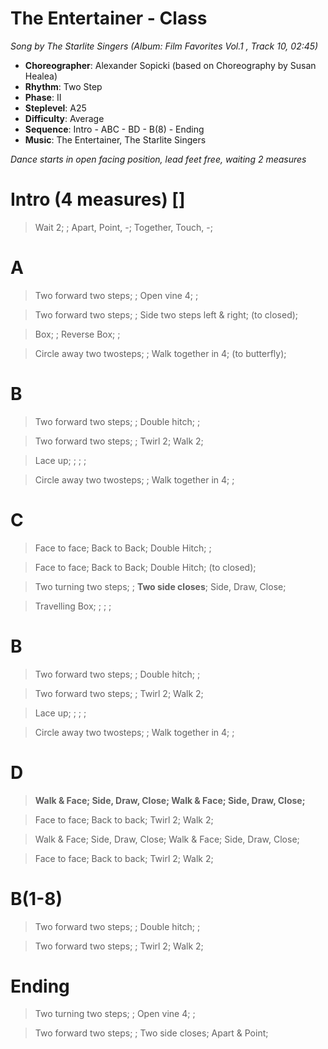 # The Entertainer - Class
*Song by The Starlite Singers (Album: Film Favorites Vol.1 , Track 10, 02:45)*


* **Choreographer**: Alexander Sopicki (based on Choreography by Susan Healea)
* **Rhythm**: Two Step
* **Phase**: II
* **Steplevel**: A25
* **Difficulty**: Average
* **Sequence**: Intro - ABC - BD - B(8) - Ending
* **Music**: The Entertainer, The Starlite Singers

*Dance starts in open facing position, lead feet free, waiting 2 measures*

# Intro (4 measures) []

> Wait 2; ; Apart, Point, -; Together, Touch, -;

# A

> Two forward two steps; ; Open vine 4; ;

> Two forward two steps; ; Side two steps left & right; (to closed);

> Box; ; Reverse Box; ;

> Circle away two twosteps; ; Walk together in 4; (to butterfly);

# B

> Two forward two steps; ; Double hitch; ;

> Two forward two steps; ; Twirl 2; Walk 2;

> Lace up; ; ; ;

> Circle away two twosteps; ; Walk together in 4; ;

# C

> Face to face; Back to Back; Double Hitch; ;

> Face to face; Back to Back; Double Hitch; (to closed);

> Two turning two steps; ; **Two side closes**; Side, Draw, Close;

> Travelling Box; ; ; ;

# B

> Two forward two steps; ; Double hitch; ;

> Two forward two steps; ; Twirl 2; Walk 2;

> Lace up; ; ; ;

> Circle away two twosteps; ; Walk together in 4; ;

# D

> **Walk & Face; Side, Draw, Close; Walk & Face; Side, Draw, Close;**

> Face to face; Back to back; Twirl 2; Walk 2;

> Walk & Face; Side, Draw, Close; Walk & Face; Side, Draw, Close;

> Face to face; Back to back; Twirl 2; Walk 2;

# B(1-8)

> Two forward two steps; ; Double hitch; ;

> Two forward two steps; ; Twirl 2; Walk 2;


# Ending

> Two turning two steps; ; Open vine 4; ;

> Two forward two steps; ; Two side closes; Apart & Point;


